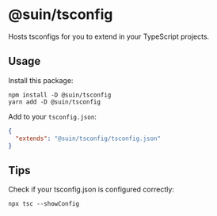# @suin/tsconfig

Hosts tsconfigs for you to extend in your TypeScript projects.

## Usage

Install this package:

```shell
npm install -D @suin/tsconfig
yarn add -D @suin/tsconfig
```

Add to your `tsconfig.json`:

```json
{
  "extends": "@suin/tsconfig/tsconfig.json"
}
```

## Tips

Check if your tsconfig.json is configured correctly:

```shell
npx tsc --showConfig
```
